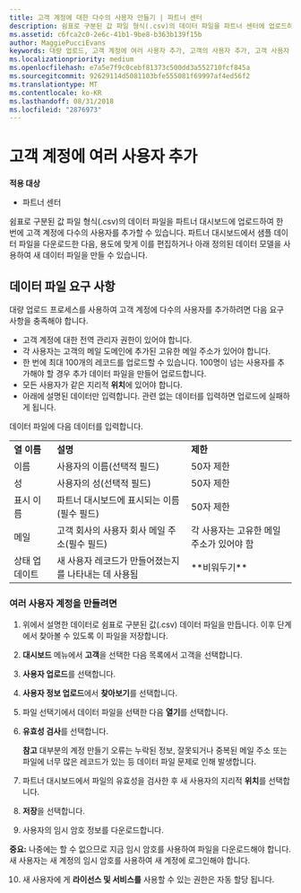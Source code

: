 ```yaml
---
title: 고객 계정에 대한 다수의 사용자 만들기 | 파트너 센터
description: 쉼표로 구분된 값 파일 형식(.csv)의 데이터 파일을 파트너 센터에 업로드하여 한 번에 고객 계정에 다수의 사용자를 추가할 수 있습니다.
ms.assetid: c6fca2c0-2e6c-41b1-9be8-b363b139f15b
author: MaggiePucciEvans
keywords: 대량 업로드, 고객 계정에 여러 사용자 추가, 고객의 사용자 추가, 고객 사용자 대량 업로드, 고객 계정, 고객 사용자, 사용자
ms.localizationpriority: medium
ms.openlocfilehash: e7a5e7f9c0cebf81373c500dd3a552710fcf845a
ms.sourcegitcommit: 92629114d5081103bfe555081f69997af4ed56f2
ms.translationtype: MT
ms.contentlocale: ko-KR
ms.lasthandoff: 08/31/2018
ms.locfileid: "2876973"
---
```

# <a name="add-multiple-users-to-a-customer-account"></a>고객 계정에 여러 사용자 추가

**적용 대상**

-  파트너 센터

쉼표로 구분된 값 파일 형식(.csv)의 데이터 파일을 파트너 대시보드에 업로드하여 한 번에 고객 계정에 다수의 사용자를 추가할 수 있습니다. 파트너 대시보드에서 샘플 데이터 파일을 다운로드한 다음, 용도에 맞게 이를 편집하거나 아래 정의된 데이터 모델을 사용하여 새 데이터 파일을 만들 수 있습니다.

## <a href="" id="creatingtheimportcsvfile"></a>데이터 파일 요구 사항


대량 업로드 프로세스를 사용하여 고객 계정에 다수의 사용자를 추가하려면 다음 요구 사항을 충족해야 합니다.

-   고객 계정에 대한 전역 관리자 권한이 있어야 합니다.
-   각 사용자는 고객의 메일 도메인에 추가된 고유한 메일 주소가 있어야 합니다.
-   한 번에 최대 100개의 레코드를 업로드할 수 있습니다. 100명이 넘는 사용자를 추가해야 할 경우 추가 데이터 파일을 만들어 업로드합니다.
-   모든 사용자가 같은 지리적 **위치**에 있어야 합니다.
-   아래에 설명된 데이터만 입력합니다. 관련 없는 데이터를 입력하면 업로드에 실패하게 됩니다.

데이터 파일에 다음 데이터를 입력합니다.

|                 |                                                                              |                                            |
|-----------------|------------------------------------------------------------------------------|--------------------------------------------|
| **열 이름** | **설명**                                                              | **제한**                             |
| 이름      | 사용자의 이름(선택적 필드)                                           | 50자 제한                         |
| 성       | 사용자의 성(선택적 필드)                                            | 50자 제한                         |
| 표시 이름    | 파트너 대시보드에 표시되는 이름(필수 필드)                            | 50자 제한                         |
| 메일           | 고객 회사의 사용자 회사 메일 주소(필수 필드)           | 각 사용자는 고유한 메일 주소가 있어야 함 |
| 상태 업데이트   | 새 사용자 레코드가 만들어졌는지를 나타내는 데 사용됨 | \*\*비워두기\*\*                        |

 

### <a href="" id="createmultipleuseraccounts"></a>여러 사용자 계정을 만들려면

<a href="" id="creatingtheaccounts"></a>
1.  위에서 설명한 데이터로 쉼표로 구분된 값(.csv) 데이터 파일을 만듭니다. 이후 단계에서 찾아볼 수 있도록 이 파일을 저장합니다.
2.  **대시보드** 메뉴에서 **고객**을 선택한 다음 목록에서 고객을 선택합니다.
3.  **사용자 업로드**를 선택합니다.
4.  **사용자 정보 업로드**에서 **찾아보기**를 선택합니다.
5.  파일 선택기에서 데이터 파일을 선택한 다음 **열기**를 선택합니다.
6.  **유효성 검사**를 선택합니다.

    **참고** 대부분의 계정 만들기 오류는 누락된 정보, 잘못되거나 중복된 메일 주소 또는 파일에 너무 많은 레코드가 있는 등 데이터 파일 문제로 인해 발생합니다.

7.  파트너 대시보드에서 파일의 유효성을 검사한 후 새 사용자의 지리적 **위치**를 선택합니다.
8.  **저장**을 선택합니다.
9.  사용자의 임시 암호 정보를 다운로드합니다.

**중요:** 나중에는 할 수 없으므로 지금 임시 암호를 사용하여 파일을 다운로드해야 합니다. 새 사용자는 새 계정의 임시 암호를 사용하여 새 계정에 로그인해야 합니다.

10. 새 사용자에 게 **라이선스 및 서비스를** 사용할 수 있는 권한은 자동 할당 됩니다. 

 

 



